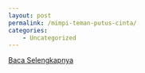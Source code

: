 ```yaml
---
layout: post
permalink: /mimpi-teman-putus-cinta/
categories:
    - Uncategorized
---
```


[Baca Selengkapnya](/07)